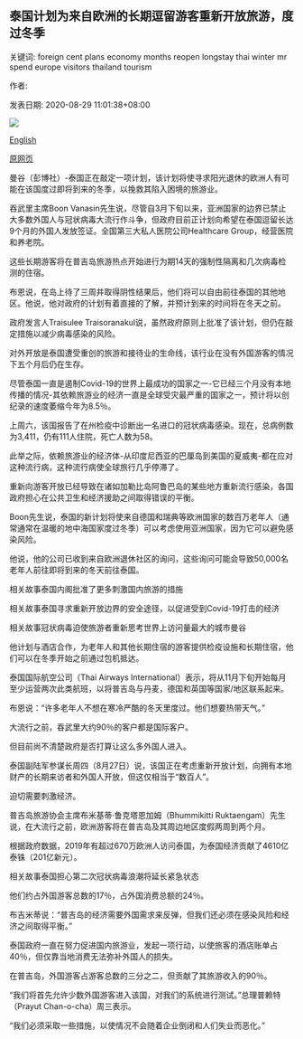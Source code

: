 ## 泰国计划为来自欧洲的长期逗留游客重新开放旅游，度过冬季

关键词: foreign cent plans economy months reopen longstay thai winter mr spend europe visitors thailand tourism

作者: 

发表日期: 2020-08-29 11:01:38+08:00

![](https://www.straitstimes.com/sites/default/files/styles/x_large/public/articles/2020/08/29/nz_beach_290873.jpg?itok=IMsiYFFl)

[English](Thailand%20plans%20to%20reopen%20tourism%20for%20long-stay%20visitors%20from%20Europe%20to%20spend%20winter%20months.md)

[原网页](https://www.straitstimes.com/asia/se-asia/thailand-plans-reopening-for-sun-seeking-tourists-to-save-coronavirus-stricken)

曼谷（彭博社）-泰国正在敲定一项计划，该计划将使寻求阳光退休的欧洲人有可能在该国度过即将到来的冬季，以挽救其陷入困境的旅游业。

吞武里主席Boon Vanasin先生说，尽管自3月下旬以来，亚洲国家的边界​​已禁止大多数外国人与冠状病毒大流行作斗争，但政府目前正计划向希望在泰国逗留长达9个月的外国人发放签证。全国第三大私人医院公司Healthcare Group，经营医院和养老院。

这些长期游客将在普吉岛旅游热点开始进行为期14天的强制性隔离和几次病毒检测的住宿。

布恩说，在岛上待了三周并取得阴性结果后，他们将可以自由前往泰国的其他地区。他说，他对政府的计划有着直接的了解，并预计到来的时间将在冬天之前。

政府发言人Traisulee Traisoranakul说，虽然政府原则上批准了该计划，但仍在敲定措施以减少病毒感染的风险。

对外开放是泰国遭受重创的旅游和接待业的生命线，该行业在没有外国游客的情况下五个月后仍在生存。

尽管泰国一直是遏制Covid-19的世界上最成功的国家之一-它已经三个月没有本地传播的情况-其依赖旅游业的经济一直是全球受灾最严重的国家之一，预计将以创纪录的速度萎缩今年为8.5％。

上周六，该国报告了在州检疫中诊断出一名进口的冠状病毒感染。现在，总病例数为3,411，仍有111人住院，死亡人数为58。

此举之际，依赖旅游业的经济体-从印度尼西亚的巴厘岛到美国的夏威夷-都在应对这种流行病，这种流行病使全球旅行几乎停滞了。

重新向游客开放已经导致在诸如加勒比岛阿鲁巴岛的某些地方重新流行感染，各国政府担心在公共卫生和经济援助之间取得错误的平衡。

Boon先生说，泰国的新计划将使来自德国和瑞典等欧洲国家的数百万老年人（通常通常在温暖的地中海国家度过冬季）可以考虑使用亚洲国家，因为它可以避免感染风险。

他说，他的公司已收到来自欧洲退休社区的询问，这些询问可能会导致50,000名老年人前往即将到来的冬天前往泰国。

相关故事泰国内阁批准了更多刺激国内旅游的措施

相关故事泰国寻求重新开放边界的安全途径，以促进受到Covid-19打击的经济

相关故事冠状病毒迫使旅游者重新思考世界上访问量最大的城市曼谷

他计划与酒店合作，为老年人和其他长期住宿的游客提供检疫设施和长期住宿，他们可以在冬季开始之前通过包机抵达。

泰国国际航空公司（Thai Airways International）表示，将从11月下旬开始每月至少运营两次此类航班，以将普吉岛与丹麦，德国和英国等国家/地区联系起来。

布恩说：“许多老年人不想在寒冷严酷的冬天里度过。他们想要热带天气。”

大流行之前，吞武里大约90％的客户都是国际客户。

但目前尚不清楚政府是否打算让这么多外国人进入。

泰国副陆军参谋长周四（8月27日）说，该国正在考虑重新开放计划，向拥有本地财产的长期来访者和外国人开放，但这仅相当于“数百人”。

迫切需要刺激经济。

普吉岛旅游协会主席布米基蒂·鲁克塔恩加姆（Bhummikitti Ruktaengam）先生说，在大流行之前，欧洲游客将在普吉岛及其周边地区度假两周到两个月。

根据政府数据，2019年有超过670万欧洲人访问泰国，为泰国经济贡献了4610亿泰铢（201亿新元）。

相关故事泰国担心第二次冠状病毒浪潮将延长紧急状态

他们约占外国游客总数的17％，占外国消费总额的24％。

布吉米蒂说：“普吉岛的经济需要外国需求来反弹，但我们还必须在感染风险和经济之间取得平衡。”

泰国政府一直在努力促进国内旅游业，发起一项行动，以使旅客的酒店账单占40％，但仅靠当地消费无法弥补外国人的损失。

在普吉岛，外国游客占游客总数的三分之二，但贡献了其旅游收入的90％。

“我们将首先允许少数外国游客进入该国，对我们的系统进行测试。”总理普赖特（Prayut Chan-o-cha）周三表示。

“我们必须采取一些措施，以使情况不会随着企业倒闭和人们失业而恶化。”